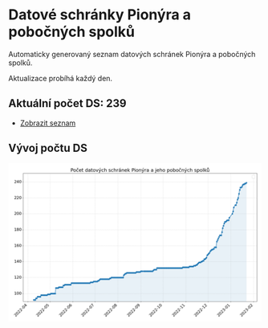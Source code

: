 # Datové schránky Pionýra a pobočných spolků

Automaticky generovaný seznam datových schránek Pionýra a pobočných spolků.

Aktualizace probíhá každý den.

## Aktuální počet DS: 239

- [Zobrazit seznam](datovky.csv)

## Vývoj počtu DS

![Vývoj počtu datových schránek](history.png)
